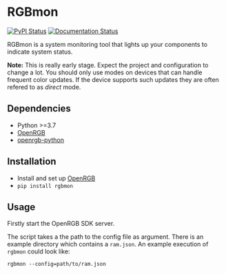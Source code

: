 # RGBmon

[![PyPI Status](https://img.shields.io/pypi/v/rgbmon?style=flat-square)](https://pypi.org/project/rgbmon)
[![Documentation Status](https://readthedocs.org/projects/rgbmon/badge/?version=latest)](https://rgbmon.readthedocs.io/en/latest/?badge=latest)

RGBmon is a system monitoring tool that lights up your components to indicate system status.

**Note:** This is really early stage. Expect the project and configuration to change a lot.
You should only use modes on devices that can handle frequent color updates. If the device supports such updates they are often refered to as *direct* mode.

## Dependencies

* Python >=3.7
* [OpenRGB](https://gitlab.com/CalcProgrammer1/OpenRGB)
* [openrgb-python](https://github.com/jath03/openrgb-python)

## Installation

* Install and set up [OpenRGB](https://gitlab.com/CalcProgrammer1/OpenRGB/-/blob/master/README.md)
* `pip install rgbmon`

## Usage

Firstly start the OpenRGB SDK server.

The script takes a the path to the config file as argument. There is an example directory which contains a `ram.json`. An example execution of `rgbmon` could look like:

`rgbmon --config=path/to/ram.json`
